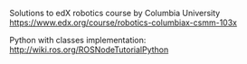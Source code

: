 Solutions to edX robotics course by Columbia University
https://www.edx.org/course/robotics-columbiax-csmm-103x

Python with classes implementation:
http://wiki.ros.org/ROSNodeTutorialPython
